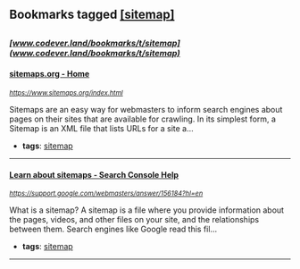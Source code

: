 ## Bookmarks tagged [[sitemap]](https://www.codever.land/search?q=[sitemap])

_<sup><sup>[www.codever.land/bookmarks/t/sitemap](www.codever.land/bookmarks/t/sitemap)</sup></sup>_
---
#### [sitemaps.org - Home](https://www.sitemaps.org/index.html)
_<sup>https://www.sitemaps.org/index.html</sup>_

Sitemaps are an easy way for webmasters to inform search engines about pages on their sites that are available for crawling. In its simplest form, a Sitemap is an XML file that lists URLs for a site a...
* **tags**: [sitemap](../tagged/sitemap.md)
---
#### [Learn about sitemaps - Search Console Help](https://support.google.com/webmasters/answer/156184?hl=en)
_<sup>https://support.google.com/webmasters/answer/156184?hl=en</sup>_

What is a sitemap?
A sitemap is a file where you provide information about the pages, videos, and other files on your site, and the relationships between them. Search engines like Google read this fil...
* **tags**: [sitemap](../tagged/sitemap.md)
---
